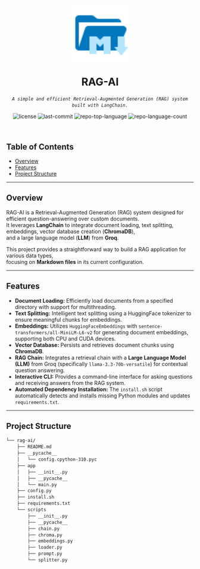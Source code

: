 <p align="center">
<img src="https://raw.githubusercontent.com/PKief/vscode-material-icon-theme/ec559a9f6bfd399b82bb44393651661b08aaf7ba/icons/folder-markdown-open.svg" align="center" width="30%">
</p>
<p align="center"><h1 align="center">RAG-AI</h1></p>
<p align="center">
<em><code>A simple and efficient Retrieval-Augmented Generation (RAG) system built with LangChain.</code></em>
</p>
<p align="center">
<img src="https://img.shields.io/github/license/abdebennar/rag-ai?style=default&logo=opensourceinitiative&logoColor=white&color=0080ff" alt="license">
<img src="https://img.shields.io/github/last-commit/abdebennar/rag-ai?style=default&logo=git&logoColor=white&color=0080ff" alt="last-commit">
<img src="https://img.shields.io/github/languages/top/abdebennar/rag-ai?style=default&color=0080ff" alt="repo-top-language">
<img src="https://img.shields.io/github/languages/count/abdebennar/rag-ai?style=default&color=0080ff" alt="repo-language-count">
</p>
<p align="center"><!-- default option, no dependency badges. -->
</p>
<p align="center">
<!-- default option, no dependency badges. -->
</p>
<br>

## Table of Contents

- [Overview](#overview)
- [Features](#features)
- [Project Structure](#project-structure)

---

## Overview

RAG-AI is a Retrieval-Augmented Generation (RAG) system designed for efficient question-answering over custom documents.  
It leverages **LangChain** to integrate document loading, text splitting, embeddings, vector database creation (**ChromaDB**),  
and a large language model (**LLM**) from **Groq**.  

This project provides a straightforward way to build a RAG application for various data types,  
focusing on **Markdown files** in its current configuration.

---

## Features

- **Document Loading:** Efficiently load documents from a specified directory with support for multithreading.  
- **Text Splitting:** Intelligent text splitting using a HuggingFace tokenizer to ensure meaningful chunks for embeddings.  
- **Embeddings:** Utilizes `HuggingFaceEmbeddings` with `sentence-transformers/all-MiniLM-L6-v2` for generating document embeddings, supporting both CPU and CUDA devices.  
- **Vector Database:** Persists and retrieves document chunks using **ChromaDB**.  
- **RAG Chain:** Integrates a retrieval chain with a **Large Language Model (LLM)** from Groq (specifically `llama-3.3-70b-versatile`) for contextual question answering.  
- **Interactive CLI:** Provides a command-line interface for asking questions and receiving answers from the RAG system.  
- **Automated Dependency Installation:** The `install.sh` script automatically detects and installs missing Python modules and updates `requirements.txt`.

---

## Project Structure

```sh
└── rag-ai/
    ├── README.md
    ├── __pycache__
    │   └── config.cpython-310.pyc
    ├── app
    │   ├── __init__.py
    │   ├── __pycache__
    │   └── main.py
    ├── config.py
    ├── install.sh
    ├── requirements.txt
    └── scripts
        ├── __init__.py
        ├── __pycache__
        ├── chain.py
        ├── chroma.py
        ├── embeddings.py
        ├── loader.py
        ├── prompt.py
        └── splitter.py
```
